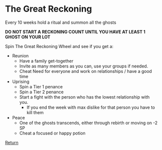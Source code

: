 # The Great Reckoning

Every 10 weeks hold a ritual and summon all the ghosts

**DO NOT START A RECKONING COUNT UNTIL YOU HAVE AT LEAST 1 GHOST ON YOUR LOT**

Spin The Great Reckoning Wheel and see if you get a:

- Reunion
    - Have a family get-together
    - Invite as many members as you can, use your groups if needed.
    - Cheat Need for everyone and work on relationships / have a good time
- Uprising
    - Spin a Tier 1 penance
    - Spin a Tier 2 penance
    - Start a fight with the person who has the lowest relationship with you.
        - If you end the week with max dislike for that person you have  to kill them
- Peace
    - One of the ghosts transcends, either through rebirth or moving on -2 SP
    - Cheat a focused or happy potion

[Return](https://www.notion.so/TS4-Diffy-Cult-Challenge-28ceed3eb83180f5b0f0f4e031163a32?pvs=21)
